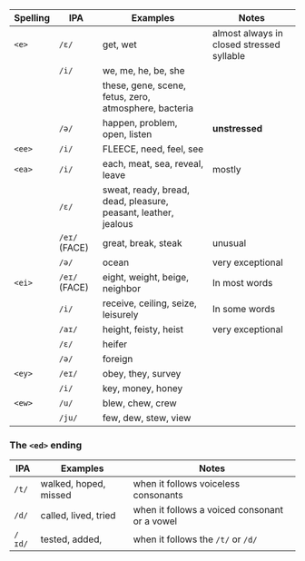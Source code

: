 
| Spelling | IPA           | Examples                                                       | Notes                                     |
| -------- | ------------- | -------------------------------------------------------------- | ----------------------------------------- |
| `<e>`    | `/ɛ/`         | get, wet                                                       | almost always in closed stressed syllable |
|          | `/i/`         | we, me, he, be, she                                            |                                           |
|          |               | these, gene, scene, fetus, zero, atmosphere, bacteria          |                                           |
|          | `/ə/`         | happen, problem, open, listen                                  | **unstressed**                            |
| `<ee>`   | `/i/`         | FLEECE, need, feel, see                                        |                                           |
| `<ea>`   | `/i/`         | each, meat, sea, reveal, leave                                 | mostly                                    |
|          | `/ɛ/`         | sweat, ready, bread, dead, pleasure, peasant, leather, jealous |                                           |
|          | `/eɪ/` (FACE) | great, break, steak                                            | unusual                                   |
|          | `/ə/`         | ocean                                                          | very exceptional                          |
| `<ei>`   | `/eɪ/` (FACE) | eight, weight, beige, neighbor                                 | In most words                             |
|          | `/i/`         | receive, ceiling, seize, leisurely                             | In some words                             |
|          | `/aɪ/`        | height, feisty, heist                                          | very exceptional                          |
|          | `/ɛ/`         | heifer                                                         |                                           |
|          | `/ə/`         | foreign                                                        |                                           |
| `<ey>`   | `/eɪ/`        | obey, they, survey                                             |                                           |
|          | `/i/`         | key, money, honey                                              |                                           |
| `<ew>`   | `/u/`         | blew, chew, crew                                               |                                           |
|          | `/ju/`        | few, dew, stew, view                                           |                                           |

### The `<ed>` ending

| IPA    | Examples   | Notes                                     |
| ------ | ---------- | ----------------------------------------- |
| `/t/`  | walked, hoped, missed   | when it follows voiceless consonants |
| `/d/`  | called, lived, tried | when it follows a voiced consonant or a vowel                                          |
| `/ɪd/` | tested, added,            | when it follows the `/t/` or `/d/`                                         |
